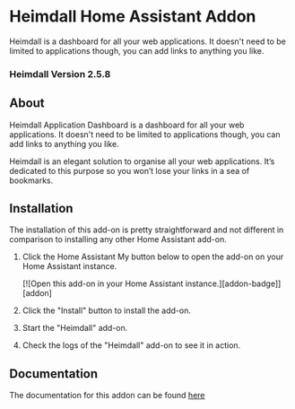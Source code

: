 # Heimdall Home Assistant Addon
Heimdall is a dashboard for all your web applications. It doesn't need to be limited to applications though, you can add links to anything you like.
### Heimdall Version 2.5.8

## About

Heimdall Application Dashboard is a dashboard for all your web applications. It doesn't need to be limited to applications though, you can add links to anything you like.

Heimdall is an elegant solution to organise all your web applications. It’s dedicated to this purpose so you won’t lose your links in a sea of bookmarks.

## Installation

The installation of this add-on is pretty straightforward and not different in
comparison to installing any other Home Assistant add-on.

1. Click the Home Assistant My button below to open the add-on on your Home
   Assistant instance.

   [![Open this add-on in your Home Assistant instance.][addon-badge]][addon]

1. Click the "Install" button to install the add-on.
1. Start the "Heimdall" add-on.
1. Check the logs of the "Heimdall" add-on to see it in action.

## Documentation

The documentation for this addon can be found [here](DOCS.md)

[project-stage-shield]: https://img.shields.io/badge/project%20stage-production%20ready-brightgreen.svg
[release-shield]: https://img.shields.io/badge/version-v0.1.0-blue.svg
[release]: https://github.com/BenoitAnastay/heimdall-home-assistant-addon/tree/v0.1.0